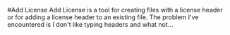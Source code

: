 #Add License
Add License is a tool for creating files with a license header 
or for adding a license header to an existing file.  The problem 
I've encountered is I don't like typing headers and what not...
